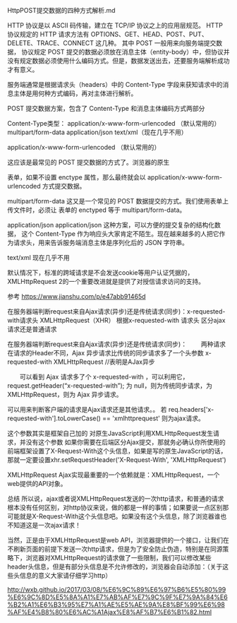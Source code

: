 HttpPOST提交数据的四种方式解析.md


HTTP 协议是以 ASCII 码传输，建立在 TCP/IP 协议之上的应用层规范。
HTTP 协议规定的 HTTP 请求方法有 OPTIONS、GET、HEAD、POST、PUT、DELETE、TRACE、CONNECT 这几种。
其中 POST 一般用来向服务端提交数据，
协议规定 POST 提交的数据必须放在消息主体（entity-body）中，但协议并没有规定数据必须使用什么编码方式。但是，数据发送出去，还要服务端解析成功才有意义。

服务端通常是根据请求头（headers）中的 Content-Type 字段来获知请求中的消息主体是用何种方式编码，再对主体进行解析。

POST 提交数据方案，包含了 Content-Type 和消息主体编码方式两部分

Content-Type类型：
application/x-www-form-urlencoded （默认常用的）
multipart/form-data
application/json
text/xml（现在几乎不用）




application/x-www-form-urlencoded （默认常用的）

这应该是最常见的 POST 提交数据的方式了。浏览器的原生 <form> 表单，如果不设置 enctype
属性，那么最终就会以 application/x-www-form-urlencoded 方式提交数据。



multipart/form-data
这又是一个常见的 POST 数据提交的方式。我们使用表单上传文件时，必须让 <form> 表单的 enctyped
等于 multipart/form-data。


application/json
application/json 这种方案，可以方便的提交复杂的结构化数据， 这个 Content-Type 作为响应头大家肯定不陌生。现在越来越多的人把它作为请求头，用来告诉服务端消息主体是序列化后的 JSON 字符串。


text/xml
现在几乎不用

默认情况下，标准的跨域请求是不会发送cookie等用户认证凭据的，XMLHttpRequest 2的一个重要改进就是提供了对授信请求访问的支持。




参考
https://www.jianshu.com/p/e47abb91465d








在服务器端判断request来自Ajax请求(异步)还是传统请求(同步)：x-requested-with请求头  XMLHttpRequest（XHR）
根据x-requested-with 请求头 区分ajax请求还是普通请求

在服务器端判断request来自Ajax请求(异步)还是传统请求(同步)：
　　两种请求在请求的Header不同，Ajax 异步请求比传统的同步请求多了一个头参数
x-requested-with  XMLHttpRequest  //表明是AJax异步

　　可以看到 Ajax 请求多了个 x-requested-with ，可以利用它，request.getHeader(“x-requested-with”); 为 null，则为传统同步请求，为 XMLHttpRequest，则为 Ajax 异步请求。


可以用来判断客户端的请求是Ajax请求还是其他请求。。
若 req.headers['x-requested-with'].toLowerCase() == 'xmlhttprequest' 则为ajax请求。

这个参数其实是框架自己加的
对原生JavaScript利用XMLHttpRequest发生请求，并没有这个参数
如果你需要在后端区分Ajax提交，那就务必确认你所使用的前端框架设置了X-Request-With这个头信息，如果是写的原生JavaScript的话，那就一定要设置xhr.setRequestHeader('X-Request-With', 'XMLHttpRequest')


XMLHttpRequest
Ajax实现最重要的一个依赖就是：XMLHttpRequest，一个web提供的API对象。


总结
所以说，ajax或者说XMLHttpRequest发送的一次http请求，和普通的请求根本没有任何区别，对http协议来说，做的都是一样的事情；如果要说一点区别那可能就是X-Request-With这个头信息吧。如果没有这个头信息，除了浏览器谁也不知道这是一次ajax请求！

当然，正是由于XMLHttpRequest是web API，浏览器提供的一个接口，让我们在不刷新页面的前提下发送一次http请求，但是为了安全防止伪造，特别是在同源策略下，浏览器对XMLHttpRequest的请求做了一些限制，我们可以修改某些header头信息，但是有部分头信息是不允许修改的，浏览器会自动添加：（关于这些头信息的意义大家请仔细学习http）



http://wxb.github.io/2017/03/08/%E6%9C%89%E6%97%B6%E5%80%99%E6%9C%8D%E5%8A%A1%E7%AB%AF%E7%9C%9F%E7%9A%84%E6%B2%A1%E6%B3%95%E7%A1%AE%E5%AE%9A%E8%BF%99%E6%98%AF%E4%B8%80%E6%AC%A1Ajax%E8%AF%B7%E6%B1%82.html





